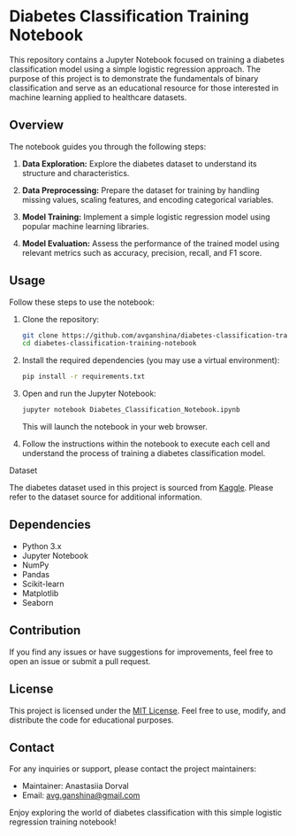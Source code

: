 # Diabetes Classification Training Notebook

This repository contains a Jupyter Notebook focused on training a diabetes classification model using a simple logistic regression approach. The purpose of this project is to demonstrate the fundamentals of binary classification and serve as an educational resource for those interested in machine learning applied to healthcare datasets.

## Overview

The notebook guides you through the following steps:

1. **Data Exploration:** Explore the diabetes dataset to understand its structure and characteristics.

2. **Data Preprocessing:** Prepare the dataset for training by handling missing values, scaling features, and encoding categorical variables.

3. **Model Training:** Implement a simple logistic regression model using popular machine learning libraries.

4. **Model Evaluation:** Assess the performance of the trained model using relevant metrics such as accuracy, precision, recall, and F1 score.

## Usage

Follow these steps to use the notebook:

1. Clone the repository:

   ```bash
   git clone https://github.com/avganshina/diabetes-classification-training-notebook.git
   cd diabetes-classification-training-notebook
   ```

2. Install the required dependencies (you may use a virtual environment):

   ```bash
   pip install -r requirements.txt
   ```

3. Open and run the Jupyter Notebook:

   ```bash
   jupyter notebook Diabetes_Classification_Notebook.ipynb
   ```

   This will launch the notebook in your web browser.

4. Follow the instructions within the notebook to execute each cell and understand the process of training a diabetes classification model.

Dataset

The diabetes dataset used in this project is sourced from [Kaggle](https://www.kaggle.com/datasets/mathchi/diabetes-data-set?resource=download). Please refer to the dataset source for additional information.

## Dependencies

- Python 3.x
- Jupyter Notebook
- NumPy
- Pandas
- Scikit-learn
- Matplotlib
- Seaborn

## Contribution

If you find any issues or have suggestions for improvements, feel free to open an issue or submit a pull request.

## License

This project is licensed under the [MIT License](LICENSE). Feel free to use, modify, and distribute the code for educational purposes.

## Contact

For any inquiries or support, please contact the project maintainers:

- Maintainer: Anastasiia Dorval
- Email: avg.ganshina@gmail.com

Enjoy exploring the world of diabetes classification with this simple logistic regression training notebook!

